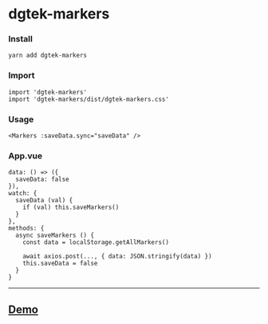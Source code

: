 # dgtek-markers

### Install
```
yarn add dgtek-markers
```

### Import

```
import 'dgtek-markers'
import 'dgtek-markers/dist/dgtek-markers.css'
```

### Usage

```
<Markers :saveData.sync="saveData" />
```

### App.vue

```
data: () => ({
  saveData: false
}),
watch: {
  saveData (val) {
    if (val) this.saveMarkers()
  }
},
methods: {
  async saveMarkers () {
    const data = localStorage.getAllMarkers()

    await axios.post(..., { data: JSON.stringify(data) })
    this.saveData = false
  }
}
```

______________________________________________

## [Demo](https://garevna.github.io/dgtek-polygons-editor-demo/)
